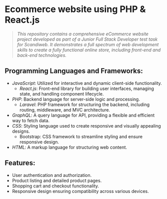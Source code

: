 # Ecommerce website using PHP & React.js
> _This repository contains a comprehensive eCommerce website project developed as part of a Junior Full Stack Developer test task for Scandiweb. It demonstrates a full spectrum of web development skills to create a fully functional online store, including front-end and back-end technologies._

## Programming Languages and Frameworks:
  * _JavaScript_: Utilized for interactive and dynamic client-side functionality.
    - _React.js_: Front-end library for building user interfaces, managing state, and handling component lifecycle.
  * _PHP_: Backend language for server-side logic and processing.
    - _Laravel_: PHP framework for structuring the backend, including routing, middleware, and MVC architecture.
  * _GraphQL_: A query language for API, providing a flexible and efficient way to fetch data.
  * _CSS_: Styling language used to create responsive and visually appealing designs.
    - Bootstrap: CSS framework to streamline styling and ensure responsive design.
  * _HTML_: A markup language for structuring web content.

## Features:
* User authentication and authorization.
* Product listing and detailed product pages.
* Shopping cart and checkout functionality.
* Responsive design ensuring compatibility across various devices.
